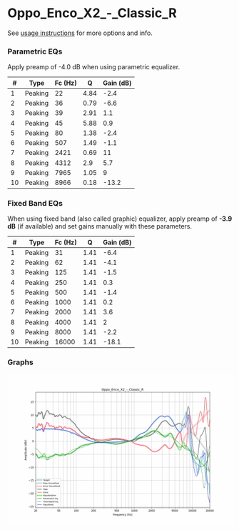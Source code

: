 # Oppo_Enco_X2_-_Classic_R
See [usage instructions](https://github.com/jaakkopasanen/AutoEq#usage) for more options and info.

### Parametric EQs
Apply preamp of -4.0 dB when using parametric equalizer.

|   # | Type    |   Fc (Hz) |    Q |   Gain (dB) |
|-----|---------|-----------|------|-------------|
|   1 | Peaking |        22 | 4.84 |        -2.4 |
|   2 | Peaking |        36 | 0.79 |        -6.6 |
|   3 | Peaking |        39 | 2.91 |         1.1 |
|   4 | Peaking |        45 | 5.88 |         0.9 |
|   5 | Peaking |        80 | 1.38 |        -2.4 |
|   6 | Peaking |       507 | 1.49 |        -1.1 |
|   7 | Peaking |      2421 | 0.69 |        11   |
|   8 | Peaking |      4312 | 2.9  |         5.7 |
|   9 | Peaking |      7965 | 1.05 |         9   |
|  10 | Peaking |      8966 | 0.18 |       -13.2 |

### Fixed Band EQs
When using fixed band (also called graphic) equalizer, apply preamp of **-3.9 dB** (if available) and set gains manually with these parameters.

|   # | Type    |   Fc (Hz) |    Q |   Gain (dB) |
|-----|---------|-----------|------|-------------|
|   1 | Peaking |        31 | 1.41 |        -6.4 |
|   2 | Peaking |        62 | 1.41 |        -4.1 |
|   3 | Peaking |       125 | 1.41 |        -1.5 |
|   4 | Peaking |       250 | 1.41 |         0.3 |
|   5 | Peaking |       500 | 1.41 |        -1.4 |
|   6 | Peaking |      1000 | 1.41 |         0.2 |
|   7 | Peaking |      2000 | 1.41 |         3.6 |
|   8 | Peaking |      4000 | 1.41 |         2   |
|   9 | Peaking |      8000 | 1.41 |        -2.2 |
|  10 | Peaking |     16000 | 1.41 |       -18.1 |

### Graphs
![](./Oppo_Enco_X2_-_Classic_R.png)
